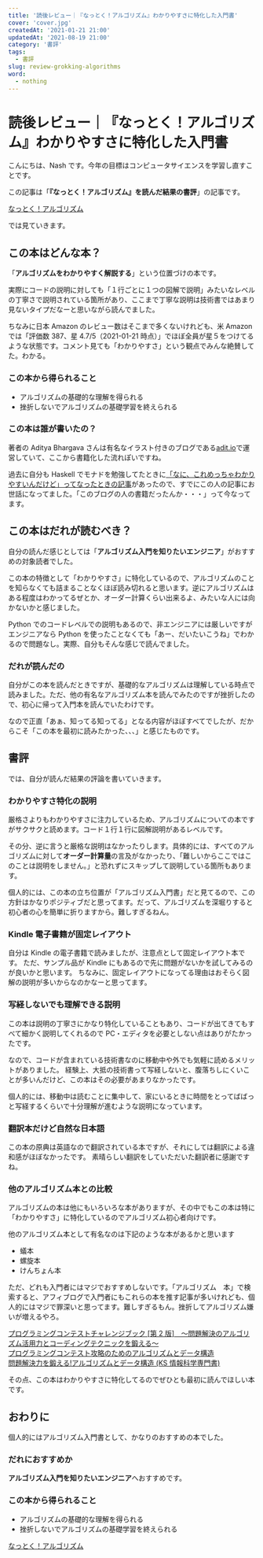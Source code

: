 ```yaml
---
title: '読後レビュー｜『なっとく！アルゴリズム』わかりやすさに特化した入門書'
cover: 'cover.jpg'
createdAt: '2021-01-21 21:00'
updatedAt: '2021-08-19 21:00'
category: '書評'
tags:
  - 書評
slug: review-grokking-algorithms
word:
  - nothing
---
```


# 読後レビュー｜『なっとく！アルゴリズム』わかりやすさに特化した入門書

こんにちは、Nash です。今年の目標はコンピュータサイエンスを学習し直すことです。

この記事は「**『なっとく！アルゴリズム』を読んだ結果の書評**」の記事です。

<!-- amazon -->
<div class="af-moshi-container">
<a href="//af.moshimo.com/af/c/click?a_id=1847646&amp;p_id=170&amp;pc_id=185&amp;pl_id=4062&amp;url=https%3A%2F%2Fwww.amazon.co.jp%2Fdp%2FB01N14WBX3" rel="nofollow" referrerpolicy="no-referrer-when-downgrade"><img src="https://images-fe.ssl-images-amazon.com/images/I/61bXMHbyv3L._SL160_.jpg" alt="" style="border: none;" /><br />なっとく！アルゴリズム</a><img src="//i.moshimo.com/af/i/impression?a_id=1847646&amp;p_id=170&amp;pc_id=185&amp;pl_id=4062" alt="" width="1" height="1" style="border: 0px;" />
</div>
<!-- //amazon -->

では見ていきます。

## この本はどんな本？

「**アルゴリズムをわかりやすく解説する**」という位置づけの本です。

実際にコードの説明に対しても「１行ごとに１つの図解で説明」みたいなレベルの丁寧さで説明されている箇所があり、ここまで丁寧な説明は技術書ではあまり見ないタイプだなーと思いながら読んでました。

ちなみに日本 Amazon のレビュー数はそこまで多くないけれども、米 Amazon では「評価数 387、星 4.7/5（2021-01-21 時点）」でほぼ全員が星５をつけてるような状態です。コメント見ても「わかりやすさ」という観点でみんな絶賛してた。わかる。

### この本から得られること

- アルゴリズムの基礎的な理解を得られる
- 挫折しないでアルゴリズムの基礎学習を終えられる

### この本は誰が書いたの？

著者の Aditya Bhargava さんは有名なイラスト付きのブログである[adit.io](https://adit.io)で運営していて、ここから書籍化した流れぽいですね。

過去に自分も Haskell でモナドを勉強してたときに[「なに、これめっちゃわかりやすいんだけど」ってなったときの記事](https://adit.io/posts/2013-04-17-functors,_applicatives,_and_monads_in_pictures.html)があったので、すでにこの人の記事にお世話になってました。「このブログの人の書籍だったんか・・・」って今なってます。

## この本はだれが読むべき？

自分の読んだ感じとしては「**アルゴリズム入門を知りたいエンジニア**」がおすすめの対象読者でした。

この本の特徴として「わかりやすさ」に特化しているので、アルゴリズムのことを知らなくても詰まることなくほぼ読み切れると思います。逆にアルゴリズムはある程度はわかってるぜとか、オーダー計算くらい出来るよ、みたいな人には向かないかと感じました。

Python でのコードレベルでの説明もあるので、非エンジニアには厳しいですがエンジニアなら Python を使ったことなくても「あー、だいたいこうね」でわかるので問題なし。実際、自分もそんな感じで読んでました。

### だれが読んだの

自分がこの本を読んだときですが、基礎的なアルゴリズムは理解している時点で読みました。ただ、他の有名なアルゴリズム本を読んでみたのですが挫折したので、初心に帰って入門本を読んでいたわけです。

なので正直「あぁ、知ってる知ってる」となる内容がほぼすべてでしたが、だからこそ「この本を最初に読みたかった、、、」と感じたものです。

## 書評

では、自分が読んだ結果の評論を書いていきます。

### わかりやすさ特化の説明

厳格さよりもわかりやすさに注力しているため、アルゴリズムについての本ですがサクサクと読めます。コード１行１行に図解説明があるレベルです。

その分、逆に言うと厳格な説明はなかったりします。具体的には、すべてのアルゴリズムに対して**オーダー計算量**の言及がなかったり、「難しいからここではこのことは説明をしません。」と恐れずにスキップして説明している箇所もあります。

個人的には、この本の立ち位置が「アルゴリズム入門書」だと見てるので、この方針はかなりポジティブだと思ってます。だって、アルゴリズムを深堀りすると初心者の心を簡単に折りますから。難しすぎるねん。

### Kindle 電子書籍が固定レイアウト

自分は Kindle の電子書籍で読みましたが、注意点として固定レイアウト本です。
ただ、サンプル品が Kindle にもあるので先に問題がないかを試してみるのが良いかと思います。
ちなみに、固定レイアウトになってる理由はおそらく図解の説明が多いからなのかなーと思ってます。

### 写経しないでも理解できる説明

この本は説明の丁寧さにかなり特化していることもあり、コードが出てきてもすべて細かく説明してくれるので PC・エディタを必要としない点はありがたかったです。

なので、コードが含まれている技術書なのに移動中や外でも気軽に読めるメリットがありました。
経験上、大抵の技術書って写経しないと、腹落ちしにくいことが多いんだけど、この本はその必要があまりなかったです。

個人的には、移動中は読むことに集中して、家にいるときに時間をとってばばっと写経するくらいで十分理解が進むような説明になっています。

### 翻訳本だけど自然な日本語

この本の原典は英語なので翻訳されている本ですが、それにしては翻訳による違和感がほぼなかったです。
素晴らしい翻訳をしていただいた翻訳者に感謝ですね。

### 他のアルゴリズム本との比較

アルゴリズムの本は他にもいろいろな本がありますが、その中でもこの本は特に「わかりやすさ」に特化しているのでアルゴリズム初心者向けです。

他のアルゴリズム本として有名なのは下記のような本があるかと思います

- 蟻本
- 螺旋本
- けんちょん本

ただ、どれも入門者にはマジでおすすめしないです。「アルゴリズム　本」で検索すると、アフィブログで入門者にもこれらの本を推す記事が多いけれども、個人的にはマジで罪深いと思ってます。難しすぎるもん。挫折してアルゴリズム嫌いが増えるやろ。

<!-- 蟻 -->
<div class="af-moshi-container">
<a href="//af.moshimo.com/af/c/click?a_id=1847646&amp;p_id=170&amp;pc_id=185&amp;pl_id=4062&amp;url=https%3A%2F%2Fwww.amazon.co.jp%2Fdp%2FB00CY9256C" rel="nofollow" referrerpolicy="no-referrer-when-downgrade"><img src="https://images-fe.ssl-images-amazon.com/images/I/41oruV+aJIL._SL160_.jpg" alt="" style="border: none;" /><br />プログラミングコンテストチャレンジブック [第 2 版]　～問題解決のアルゴリズム活用力とコーディングテクニックを鍛える～</a><img src="//i.moshimo.com/af/i/impression?a_id=1847646&amp;p_id=170&amp;pc_id=185&amp;pl_id=4062" alt="" width="1" height="1" style="border: 0px;" />
</div>
<!--  -->

<!-- 螺旋 -->
<div class="af-moshi-container">
<a href="//af.moshimo.com/af/c/click?a_id=1847646&amp;p_id=170&amp;pc_id=185&amp;pl_id=4062&amp;url=https%3A%2F%2Fwww.amazon.co.jp%2Fdp%2FB00U5MVXZO" rel="nofollow" referrerpolicy="no-referrer-when-downgrade"><img src="https://images-fe.ssl-images-amazon.com/images/I/51GbST65OIL._SL160_.jpg" alt="" style="border: none;" /><br />プログラミングコンテスト攻略のためのアルゴリズムとデータ構造</a><img src="//i.moshimo.com/af/i/impression?a_id=1847646&amp;p_id=170&amp;pc_id=185&amp;pl_id=4062" alt="" width="1" height="1" style="border: 0px;" />
</div>
<!--  -->

<!--  -->
<div class="af-moshi-container">
<a href="//af.moshimo.com/af/c/click?a_id=1847646&amp;p_id=170&amp;pc_id=185&amp;pl_id=4062&amp;url=https%3A%2F%2Fwww.amazon.co.jp%2Fdp%2F4065128447" rel="nofollow" referrerpolicy="no-referrer-when-downgrade"><img src="https://images-fe.ssl-images-amazon.com/images/I/51OK2x1LvbL._SL160_.jpg" alt="" style="border: none;" /><br />問題解決力を鍛える!アルゴリズムとデータ構造 (KS 情報科学専門書)</a><img src="//i.moshimo.com/af/i/impression?a_id=1847646&amp;p_id=170&amp;pc_id=185&amp;pl_id=4062" alt="" width="1" height="1" style="border: 0px;" />
</div>
<!--  -->

その点、この本はわかりやすさに特化してるのでぜひとも最初に読んでほしい本です。

## おわりに

個人的にはアルゴリズム入門書として、かなりのおすすめの本でした。

### だれにおすすめか

**アルゴリズム入門を知りたいエンジニア**へおすすめです。

### この本から得られること

- アルゴリズムの基礎的な理解を得られる
- 挫折しないでアルゴリズムの基礎学習を終えられる

<!-- amazon -->
<div class="af-moshi-container">
<a href="//af.moshimo.com/af/c/click?a_id=1847646&amp;p_id=170&amp;pc_id=185&amp;pl_id=4062&amp;url=https%3A%2F%2Fwww.amazon.co.jp%2Fdp%2FB01N14WBX3" rel="nofollow" referrerpolicy="no-referrer-when-downgrade"><img src="https://images-fe.ssl-images-amazon.com/images/I/61bXMHbyv3L._SL160_.jpg" alt="" style="border: none;" /><br />なっとく！アルゴリズム</a><img src="//i.moshimo.com/af/i/impression?a_id=1847646&amp;p_id=170&amp;pc_id=185&amp;pl_id=4062" alt="" width="1" height="1" style="border: 0px;" />
</div>
<!--  -->
